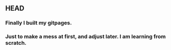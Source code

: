 ## HEAD
### Finally I built my gitpages.

### Just to make a mess at first, and adjust later. I am learning from scratch.


